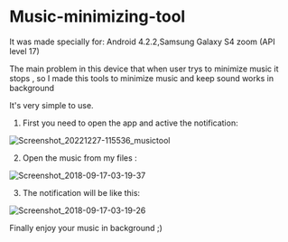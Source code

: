 # Music-minimizing-tool

It was made specially for: 
Android 4.2.2,Samsung Galaxy S4 zoom (API level 17)

The main problem in this device that when user trys to minimize music it stops , so I made this tools to minimize music and keep sound works in background

It's very simple to use.

1) First you need to open the app and active the notification:

![Screenshot_20221227-115536_musictool](https://user-images.githubusercontent.com/26011530/209649198-b9f956b2-23b7-4a0c-949c-645028d63d9f.jpg)

2) Open the music from my files :

![Screenshot_2018-09-17-03-19-37](https://user-images.githubusercontent.com/26011530/209647377-83e4e14c-85b5-4552-9a89-58e6ab286e7c.png)


3) The notification will be like this:

![Screenshot_2018-09-17-03-19-26](https://user-images.githubusercontent.com/26011530/209647368-6a459b39-fc02-4942-9db6-93e3d3dcb40a.png)


Finally enjoy your music in background ;)
 
